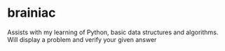 brainiac
========

Assists with my learning of Python, basic data structures and algorithms. Will display a problem and verify your given answer
